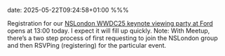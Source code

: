 date: 2025-05-22T09:24:58+01:00
%%%

Registration for our [NSLondon WWDC25 keynote viewing party at Ford](https://www.meetup.com/nslondon/events/307821543/) opens at 13:00 today. I expect it will fill up quickly. Note: With Meetup, there’s a two step process of first requesting to join the NSLondon group and then RSVPing (registering) for the particular event.
